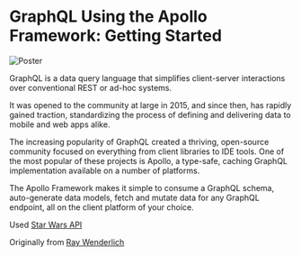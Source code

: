 # GraphQL Using the Apollo Framework: Getting Started

![Poster](https://koenig-media.raywenderlich.com/uploads/2018/03/ApolloGraphQL-feature.png)

GraphQL is a data query language that simplifies client-server interactions over conventional REST or ad-hoc systems. 

It was opened to the community at large in 2015, and since then, has rapidly gained traction, standardizing the process of defining and delivering data to mobile and web apps alike.

The increasing popularity of GraphQL created a thriving, open-source community focused on everything from client libraries to IDE tools. One of the most popular of these projects is Apollo, a type-safe, caching GraphQL implementation available on a number of platforms.

The Apollo Framework makes it simple to consume a GraphQL schema, auto-generate data models, fetch and mutate data for any GraphQL endpoint, all on the client platform of your choice.

Used [Star Wars API](https://swapi.co)

Originally from [Ray Wenderlich](https://www.raywenderlich.com/184485/graphql-using-the-apollo-framework-getting-started)
